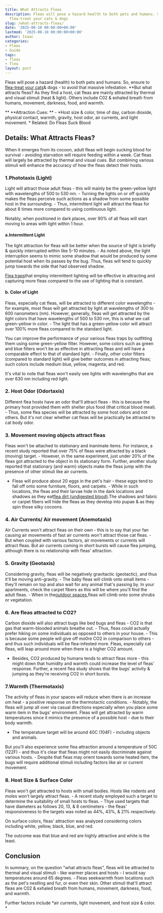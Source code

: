 ```yaml
---
title: What Attracts Fleas
description: Fleas will pose a hazard health to both pets and humans. So, ensure to
  flea-treat your cats & dogs
slug: /what-attracts-fleas/
date: '2025-08-10 00:00:00+00:00'
lastmod: '2025-08-10 00:00:00+00:00'
author: Isaac
categories:
- Fleas
- Guide
tags:
- fleas
- flea
layout: post
---
```

Fleas will pose a hazard (health) to both pets and humans. So, ensure to [flea-treat your cats](https://pestpolicy.com/best-flea-treatment-for-cats/)& dogs - to avoid that massive infestation. **But what attracts fleas? As they find a host, cat fleas are mainly attracted by thermal and visual stimuli (heat & light). Others include C02 & exhaled breath from humans, movement, darkness, food, and warmth.

** **Attraction Cues: ** - *Host size & color, time of day, carbon dioxide, physical contact, warmth, gravity, host odor, air currents, and light movement. * Related: Do Fleas Suck Blood

##  Details: What Attracts Fleas?

When it emerges from its cocoon, adult fleas will begin sucking blood for survival - avoiding starvation will require feeding within a week. Cat fleas will largely be attracted by thermal and visual cues. But combining various stimuli will enhance the accuracy of how the fleas detect their hosts.

###  1.Phototaxis (Light)

Light will attract those adult fleas - this will mainly be the green-yellow light with wavelengths of 500 to 530 nm. - Turning the lights on or off quickly makes the fleas perceive such actions as a shadow from some possible host in the surrounding. - Thus, intermittent light will attract the fleas for about 8 times more compared to using continuous light.

Notably, when positioned in dark places, over 90% of all fleas will start moving to areas with light within 1 hour.

####  a.Intermittent Light

The light attraction for fleas will be better when the source of light is briefly & quickly interrupted within like 5-10 minutes. - As noted above, the light interruption seems to mimic some shadow that would be produced by some potential host when its passes by the bug. Thus, fleas will tend to quickly jump towards the side that had observed shadow.

[Flea traps](https://pestpolicy.com/best-flea-trap/)that employ intermittent lighting will be effective in attracting and capturing more fleas compared to the use of lighting that is constant.

####  b. Color of Light

Fleas, especially cat fleas, will be attracted to different color wavelengths - for example, most fleas will get attracted by light at wavelengths of 300 to 600 nanometers (nm). However, generally, fleas will get attracted by the light colors that have wavelengths of 500 to 530 nm, this is what we call green-yellow in color. - The light that has a green-yellow color will attract over 100% more fleas compared to the standard light.

You can improve the performance of your various fleas traps by outfitting them using some green-yellow filter. However, some colors such as green and blue filters won't be as effective in attracting fleas and will have a comparable effect to that of standard light. - Finally, other color filters (compared to standard light) will give better outcomes in attracting fleas; such colors include medium blue, yellow, magenta, and red.

It's vital to note that fleas won't easily see lights with wavelengths that are over 630 nm including red light.

###  2. Host Odor (Odortaxis)

Different flea hosts have an odor that'll attract fleas - this is because the primary host provided them with shelter plus food (that critical blood meal). - Thus, some flea species will be attracted by some host odors and not others. But it's not clear whether cat fleas will be practically be attracted to cat body odor.

###  3. Movement moving objects attract fleas

Fleas won't be attached to stationary and inanimate items. For instance, a recent study reported that over 75% of fleas were attracted by a black (moving) target. - However, in the same experiment, just under 20% of the fleas got attracted to the object in its stationary form. Further, another study reported that stationary (and warm) objects make the fleas jump with the presence of other stimuli like air currents.

- Fleas will produce about 20 eggs in the pet's hair - these eggs tend to fall off onto some furniture, floors, and carpets. - While in such locations, the fleas and their larvae hide in the dark locations and shadows as they eat[flea dirt (undigested blood)](https://pestpolicy.com/what-is-flea-dirt/).The shadows and fabric or carpet fibers will hide the fleas as they develop into pupae & as they spin those silky cocoons.

###  4. Air Currents/ Air movement (Anemotaxis)

Air Currents won't attract fleas on their own - this is to say that your fan causing air movements of fast air currents won't attract those cat fleas. - But when coupled with various factors, air movements or currents will attract fleas. But air currents coming in short bursts will cause flea jumping, although there is no relationship with fleas' attraction.

###  5. Gravity (Geotaxis)

Considering gravity, fleas will be negatively gravitactic (geotactic), and thus it'll be moving anti-gravity. - The baby fleas will climb onto small items - they'll remain on top and also wait for any animal that's passing by. In your apartments, check the carpet fibers as this will be where you'll find the adult fleas. - When in the[outdoor spaces](https://pestpolicy.com/best-flea-spray-for-yard/),fleas will climb onto some shrubs or vegetation.

###  6. Are fleas attracted to CO2?

Carbon dioxide will also attract bugs like bed bugs and fleas - CO2 is that gas that warm-blooded animals breathe out. - Thus, fleas could actually prefer hiking on some individuals as opposed to others in your house. - This is because some people will give off mo0re CO2 in comparison to others - and thus such individuals will be flea-infested more. Fleas, especially cat fleas, will leap around more when there is a higher CO2 amount.

- Besides, CO2 produced by humans tends to attract fleas more - this might down that humidity and warmth could increase the level of fleas' response. Further, a recent flea study shows that the bugs' activity & jumping as they're receiving CO2 in short bursts.

###  7.Warmth (Thermotaxis)

The activity of fleas in your spaces will reduce when there is an increase om heat - a positive response on the thermotactic conditions. - Notably, the fleas will jump all over via casual directions especially when you place some warm item in the bugs' environment. Fleas will get attracted by warm temperatures since it mimics the presence of a possible host - due to their body warmth.

- The temperature target will be around 40C (104F) - including objects and animals.

But you'll also experience some flea attraction around a temperature of 50C (122F) - and thus it's clear that fleas might not easily discriminate against various hosts. - Despite that fleas may orient towards some heated item, the bugs will require additional stimuli including factors like air or current movement.

###  8. Host Size & Surface Color

Fleas won't get attracted to hosts with small bodies. Hosts like rodents and moles won't largely attract fleas. - A recent study employed such a target to determine the suitability of small hosts to fleas. - Thye used targets that have diameters as follows 20, 13, & 8 centimeters - the fleas' responsiveness to the targets was noted as 44%, 43%, & 21% respectively.

On surface colors, fleas' attraction was analyzed considering colors including white, yellow, black, blue, and red.

The outcome was that blue and red are highly attractive and white is the least.

##  Conclusion

In summary, on the question "what attracts fleas", fleas will be attracted to thermal and visual stimuli - like warmer places and hosts - I would say temperatures around 65 degrees. - Fleas seekwarmth from locations such as the pet's nestling and fur, or even their skin. Other stimuli that'll attract fleas are C02 & exhaled breath from humans, movement, darkness, food, and warmth.

Further factors include *air currents, light movement, and host size & color. *